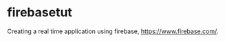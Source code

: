 firebasetut
===========

Creating a real time application using firebase, https://www.firebase.com/.
